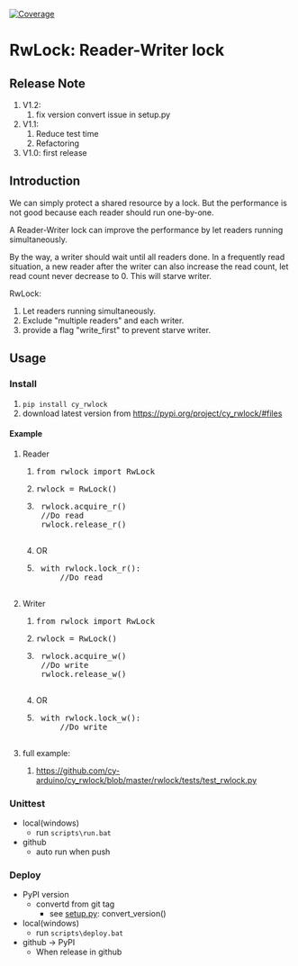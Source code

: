 [![Coverage](https://codecov.io/gh/cy-arduino/cy_rwlock/branch/master/graph/badge.svg)](https://codecov.io/gh/cy-arduino/cy_rwlock)


# RwLock: Reader-Writer lock

## Release Note
1. V1.2: 
    1. fix version convert issue in setup.py
1. V1.1: 
    1. Reduce test time
    1. Refactoring
1. V1.0: first release

## Introduction
We can simply protect a shared resource by a lock. But the performance is not
good because each reader should run one-by-one.

A Reader-Writer lock can improve the performance by let readers running 
simultaneously.

By the way, a writer should wait until all readers done.
In a frequently read situation, a new reader after the writer can also increase
the read count, let read count never decrease to 0. 
This will starve writer.

RwLock:
1. Let readers running simultaneously.
1. Exclude "multiple readers" and each writer.
1. provide a flag "write_first" to prevent starve writer.

## Usage

### Install
1. `pip install cy_rwlock`
1. download latest version from https://pypi.org/project/cy_rwlock/#files

#### Example
1. Reader
    1. <pre>from rwlock import RwLock</pre>
    1. <pre>rwlock = RwLock()</pre>
    1. <pre>
        rwlock.acquire_r()
        //Do read
        rwlock.release_r()
        </pre>
    1. OR
    1. <pre>
        with rwlock.lock_r():
            //Do read
        </pre>
1. Writer
    1. <pre>from rwlock import RwLock</pre>
    1. <pre>rwlock = RwLock()</pre>
    1. <pre>
        rwlock.acquire_w()
        //Do write
        rwlock.release_w()
        </pre>
    1. OR
    1. <pre>
        with rwlock.lock_w():
            //Do write
        </pre>
    
1. full example:
    1. https://github.com/cy-arduino/cy_rwlock/blob/master/rwlock/tests/test_rwlock.py

### Unittest
* local(windows)
    * run `scripts\run.bat`
* github
    * auto run when push

### Deploy
* PyPI version
    * convertd from git tag
        * see [setup.py](https://github.com/cy-arduino/cy_rwlock/blob/master/setup.py): convert_version()
* local(windows)
    * run `scripts\deploy.bat`
* github -> PyPI
    * When release in github

